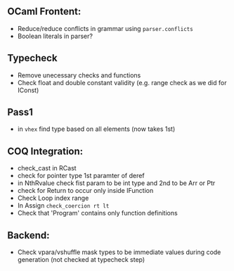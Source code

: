 

## OCaml Frontent: ##

* Reduce/reduce conflicts in grammar using `parser.conflicts`
* Boolean literals in parser?

## Typecheck ##

* Remove unecessary checks and functions
* Check float and double constant validity (e.g. range check as we did for IConst)

## Pass1 ###

* in `vhex` find type based on all elements (now takes 1st)

## COQ Integration: ##

* check_cast in RCast
* check for pointer type 1st paramter of deref
* in NthRvalue check fist param to be int type and 2nd to be Arr or Ptr
* check for Return to occur only inside IFunction
* Check Loop index range 
* In Assign `check_coercion rt lt`
* Check that 'Program' contains only function definitions
  
## Backend: ##

* Check vpara/vshuffle mask types to be immediate values during code generation (not checked at typecheck step)




